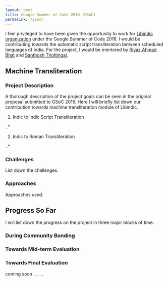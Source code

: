 ```yaml
---
layout: post
title: Google Summer of Code 2016 (GSoC)
permalink: /gsoc/
---
```


I feel privileged to have been given the opportunity to work for [Libindic organization](https://github.com/libindic) under the Google Summer of Code 2016. I would be contributing towards the automatic script transliteration between scheduled languages of India. For the project, I would be mentored by [Riyaz Ahmad Bhat](https://researchweb.iiit.ac.in/~riyaz.bhat/) and [Santhosh Thottingal](http://thottingal.in).

## Machine Transliteration

### Project Description
A thorough description of the project goals can be seen in the original proposal submitted to GSoC 2016. Here I will briefly list down our contribution towards machine transliteration module of Libindic.

1. Indic to Indic Script Transliteration

..*

2. Indic to Roman Transliteration

..*

### Challenges
List down the challenges.

### Approaches
Approaches used.

## Progress So Far
I will list down the progress on the project in three major blocks of time.

### During Community Bonding

### Towards  Mid-term Evaluation

### Towards Final Evaluation
coming soon .. .. ..
